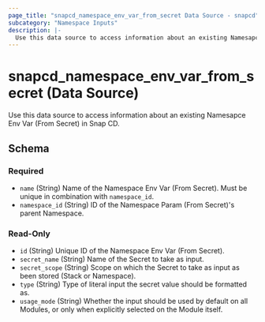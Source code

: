 ```yaml
---
page_title: "snapcd_namespace_env_var_from_secret Data Source - snapcd"
subcategory: "Namespace Inputs"
description: |-
  Use this data source to access information about an existing Namesapce Env Var (From Secret) in Snap CD.
---
```


# snapcd_namespace_env_var_from_secret (Data Source)

Use this data source to access information about an existing Namesapce Env Var (From Secret) in Snap CD.




<!-- schema generated by tfplugindocs -->
## Schema

### Required

- `name` (String) Name of the Namespace Env Var (From Secret).  Must be unique in combination with `namespace_id`.
- `namespace_id` (String) ID of the Namespace Param (From Secret)'s parent Namespace.

### Read-Only

- `id` (String) Unique ID of the Namespace Env Var (From Secret).
- `secret_name` (String) Name of the Secret to take as input.
- `secret_scope` (String) Scope on which the Secret to take as input as been stored (Stack or Namespace).
- `type` (String) Type of literal input the secret value should be formatted as.
- `usage_mode` (String) Whether the input should be used by default on all Modules, or only when explicitly selected on the Module itself.
